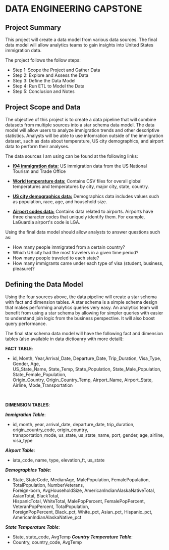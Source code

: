 # DATA ENGINEERING CAPSTONE

## Project Summary
This project will create a data model from various data sources. The final data model will allow analytics teams to gain insights into United States immigration data.

The project follows the follow steps:
* Step 1: Scope the Project and Gather Data
* Step 2: Explore and Assess the Data
* Step 3: Define the Data Model
* Step 4: Run ETL to Model the Data
* Step 5: Conclusion and Notes

## Project Scope and Data
The objective of this project is to create a data pipeline that will combine datasets from multiple sources into a star schema data model. The data model will allow users to analyze immigration trends and other descriptive statistics. Analysts will be able to use infomration outside of the immigration dataset, such as data about temperature, US city demographics, and airport data to perform their analyses.

The data sources I am using can be found at the following links:
- [__I94 immigration data:__](https://travel.trade.gov/research/reports/i94/historical/2016.html) US immigration data from the US National Tourism and Trade Office 

- [__World temperature data:__](https://www.kaggle.com/berkeleyearth/climate-change-earth-surface-temperature-data) Contains CSV files for overall global temperatures and temperatures by city, major city, state, country.

- [__US city demographics data:__](https://public.opendatasoft.com/explore/dataset/us-cities-demographics/export/) Demographics data includes values such as population, race, age, and household size.

- [__Airport codes data:__](https://datahub.io/core/airport-codes#data) Contains data related to airports. Airports have three character codes that uniquely identify them. For example, LaGuardia airport's code is LGA.   

Using the final data model should allow analysts to answer questions such as:
- How many people immigrated from a certain country?
- Which US city had the most travelers in a given time period?
- How many people traveled to each state?
- How many immigrants came under each type of visa (student, business, pleasure)?

## Defining the Data Model

Using the four sources above, the data pipeline will create a star schema with fact and dimension tables. A star schema is a simple schema design that makes performing analytics queries very easy. An analytics team will benefit from using a star schema by allowing for simpler queries with easier to understand join logic from the business perspective. It will also boost query performance.

The final star schema data model will have the following fact and dimension tables (also available in data dictioanry with more detail):

__FACT TABLE__: 

- id, Month, Year,Arrival_Date, Departure_Date, Trip_Duration, Visa_Type, Gender, Age, <br>US_State_Name, State_Temp, State_Population, State_Male_Population, State_Female_Population, <br>Origin_Country, Origin_Country_Temp, Airport_Name, Airport_State, Airline, Mode_Transportation

<br>

__DIMENSION TABLES__:

__*Immigration Table*__:
- id, month, year, arrival_date, departure_date, trip_duration, origin_country_code, origin_country,<br> transportation_mode, us_state, us_state_name, port, gender, age, airline, visa_type

__*Airport Table*__:
- iata_code, name, type, elevation_ft, us_state

__*Demographics Table*__:
- State, StateCode, MedianAge, MalePopulation, FemalePopulation, TotalPopulation, NumberVeterans, <br>Foreign-born, AvgHouseholdSize, AmericanIndianAlaskaNativeTotal, AsianTotal, BlackTotal,<br> HispanicTotal, WhiteTotal, MalePopPercent, FemalePopPercent, VeteranPopPercent, TotalPopulation,<br> ForeignPopPercent, Black_pct, White_pct, Asian_pct, Hispanic_pct, AmericanIndianAlaskaNative_pct

__*State Temperature Table*__:
- State, state_code, AvgTemp 
__*Country Temperature Table*__:
- Country, country_code, AvgTemp